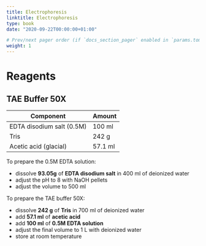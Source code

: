 ```yaml
---
title: Electrophoresis
linktitle: Electrophoresis
type: book
date: "2020-09-22T00:00:00+01:00"

# Prev/next pager order (if `docs_section_pager` enabled in `params.toml`)
weight: 1
---
```


# Reagents
## TAE Buffer 50X

| Component                 | Amount  |
|---------------------------|---------|
| EDTA disodium salt (0.5M) | 100 ml  |
| Tris                      | 242 g   |
| Acetic acid (glacial)     | 57.1 ml |


To prepare the 0.5M EDTA solution:
- dissolve **93.05g** of **EDTA disodium salt** in 400 ml of deionized water
- adjust the pH to 8 with NaOH pellets
- adjust the volume to 500 ml

To prepare the TAE buffer 50X:
- dissolve **242 g** of **Tris** in 700 ml of deionized water
- add  **57.1 ml** of **acetic acid**
- add **100 ml** of **0.5M EDTA solution**
- adjust the final volume to 1 L with deionized water
- store at room temperature
